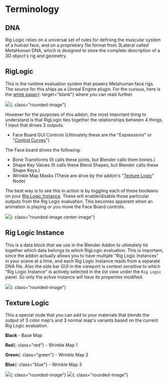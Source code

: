 # Terminology

## DNA
Rig Logic relies on a universal set of rules for defining the muscular system of a human face, and on a proprietary file format from 3Lateral called MetaHuman DNA, which is designed to store the complete description of a 3D object's rig and geometry.

## RigLogic
This is the runtime evaluation system that powers Metahuman face rigs. The source for this ships as a Unreal Engine plugin. For the curious, here is the [white paper](https://cdn2.unrealengine.com/rig-logic-whitepaper-v2-5c9f23f7e210.pdf){: target="blank"} where you can read further.

![](./images/terminology/1.png){: class="rounded-image"}

However for the purposes of this addon, the most important thing to understand is that RigLogic ties together the relationships between 4 things. 1 input that drives 3 outputs.

* Face Board GUI Controls (Ultimately these are the "Expressions" or "[Control Curves](https://dev.epicgames.com/documentation/en-us/metahuman/control-curves-driven-by-metahuman-animator?application_version=1.0)")

The Face board drives the following:

* Bone Transforms (It calls these joints, but Blender calls them bones.)
* Shape Key Values (It calls these Blend Shapes, but Blender calls these Shape Keys.)
* Wrinkle Map Masks (These are drive by the addon's "[Texture Logic](#texture-logic)" Node)

The best way is to see this in action is by toggling each of these booleans on your [Rig Logic Instance](#rig-logic-instance). These will enable/disable those particular outputs from the Rig Logic evaluation. This becomes apparent when an animation is playing or you move the Face Board controls.

![](./images/terminology/2.png){: class="rounded-image center-image"}


## Rig Logic Instance

This is a data block that we use in the Blender Addon to ultimately tie together which data belongs to which RigLogic evaluation. This is important, since the addon actually allows you to have multiple "Rig Logic Instances" in your scene at a time, and each Rig Logic Instance reads from a separate DNA file. Also the side bar GUI in the viewport is context sensitive to which "Rig Logic Instance" is actively selected in the list view under the `Rig Logic` panel. So only the active instance will have its properties modified.

![](./images/terminology/3.gif){: class="rounded-image"}


## Texture Logic
This a special node that you can add to your materials that blends the output of 3 color map's and 3 normal map's variants based on the current Rig Logic evaluation.

**Black** -  Base Map

**Red**{: class="red"} - Wrinkle Map 1

**Green**{: class="green"} - Wrinkle Map 2

**Blue**{: class="blue"} - Wrinkle Map 3

![](./images/terminology/4.gif){: class="rounded-image"}
![](./images/terminology/5.gif){: class="rounded-image"}